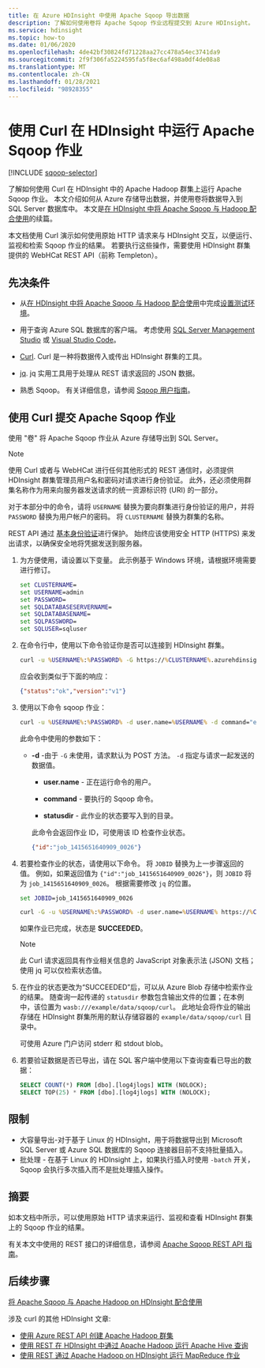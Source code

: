 ```yaml
---
title: 在 Azure HDInsight 中使用 Apache Sqoop 导出数据
description: 了解如何使用卷将 Apache Sqoop 作业远程提交到 Azure HDInsight。
ms.service: hdinsight
ms.topic: how-to
ms.date: 01/06/2020
ms.openlocfilehash: 4de42bf30824fd71228aa27cc478a54ec3741da9
ms.sourcegitcommit: 2f9f306fa5224595fa5f8ec6af498a0df4de08a8
ms.translationtype: MT
ms.contentlocale: zh-CN
ms.lasthandoff: 01/28/2021
ms.locfileid: "98928355"
---
```

# <a name="run-apache-sqoop-jobs-in-hdinsight-with-curl"></a>使用 Curl 在 HDInsight 中运行 Apache Sqoop 作业

[!INCLUDE [sqoop-selector](../../../includes/hdinsight-selector-use-sqoop.md)]

了解如何使用 Curl 在 HDInsight 中的 Apache Hadoop 群集上运行 Apache Sqoop 作业。 本文介绍如何从 Azure 存储导出数据，并使用卷将数据导入到 SQL Server 数据库中。 本文是[在 HDInsight 中将 Apache Sqoop 与 Hadoop 配合使用](./hdinsight-use-sqoop.md)的续篇。

本文档使用 Curl 演示如何使用原始 HTTP 请求来与 HDInsight 交互，以便运行、监视和检索 Sqoop 作业的结果。 若要执行这些操作，需要使用 HDInsight 群集提供的 WebHCat REST API（前称 Templeton）。

## <a name="prerequisites"></a>先决条件

* 从[在 HDInsight 中将 Apache Sqoop 与 Hadoop 配合使用](./hdinsight-use-sqoop.md)中完成[设置测试环境](./hdinsight-use-sqoop.md#create-cluster-and-sql-database)。

* 用于查询 Azure SQL 数据库的客户端。 考虑使用 [SQL Server Management Studio](../../azure-sql/database/connect-query-ssms.md) 或 [Visual Studio Code](../../azure-sql/database/connect-query-vscode.md)。

* [Curl](https://curl.haxx.se/). Curl 是一种将数据传入或传出 HDInsight 群集的工具。

* [jq](https://stedolan.github.io/jq/). jq 实用工具用于处理从 REST 请求返回的 JSON 数据。

* 熟悉 Sqoop。 有关详细信息，请参阅 [Sqoop 用户指南](https://sqoop.apache.org/docs/1.4.7/SqoopUserGuide.html)。

## <a name="submit-apache-sqoop-jobs-by-using-curl"></a>使用 Curl 提交 Apache Sqoop 作业

使用 "卷" 将 Apache Sqoop 作业从 Azure 存储导出到 SQL Server。

> [!NOTE]  
> 使用 Curl 或者与 WebHCat 进行任何其他形式的 REST 通信时，必须提供 HDInsight 群集管理员用户名和密码对请求进行身份验证。 此外，还必须使用群集名称作为用来向服务器发送请求的统一资源标识符 (URI) 的一部分。

对于本部分中的命令，请将 `USERNAME` 替换为要向群集进行身份验证的用户，并将 `PASSWORD` 替换为用户帐户的密码。 将 `CLUSTERNAME` 替换为群集的名称。

REST API 通过 [基本身份验证](https://en.wikipedia.org/wiki/Basic_access_authentication)进行保护。 始终应该使用安全 HTTP (HTTPS) 来发出请求，以确保安全地将凭据发送到服务器。

1. 为方便使用，请设置以下变量。 此示例基于 Windows 环境，请根据环境需要进行修订。

    ```cmd
    set CLUSTERNAME=
    set USERNAME=admin
    set PASSWORD=
    set SQLDATABASESERVERNAME=
    set SQLDATABASENAME=
    set SQLPASSWORD=
    set SQLUSER=sqluser
    ```

1. 在命令行中，使用以下命令验证你是否可以连接到 HDInsight 群集。

    ```cmd
    curl -u %USERNAME%:%PASSWORD% -G https://%CLUSTERNAME%.azurehdinsight.net/templeton/v1/status
    ```

    应会收到类似于下面的响应：

    ```json
    {"status":"ok","version":"v1"}
    ```

1. 使用以下命令 sqoop 作业：

    ```cmd
    curl -u %USERNAME%:%PASSWORD% -d user.name=%USERNAME% -d command="export --connect jdbc:sqlserver://%SQLDATABASESERVERNAME%.database.windows.net;user=%SQLUSER%@%SQLDATABASESERVERNAME%;password=%PASSWORD%;database=%SQLDATABASENAME% --table log4jlogs --export-dir /example/data/sample.log --input-fields-terminated-by \0x20 -m 1" -d statusdir="wasb:///example/data/sqoop/curl" https://%CLUSTERNAME%.azurehdinsight.net/templeton/v1/sqoop
    ```

    此命令中使用的参数如下：

   * **-d** -由于 `-G` 未使用，请求默认为 POST 方法。 `-d` 指定与请求一起发送的数据值。

       * **user.name** - 正在运行命令的用户。

       * **command** - 要执行的 Sqoop 命令。

       * **statusdir** - 此作业的状态要写入到的目录。

     此命令会返回作业 ID，可使用该 ID 检查作业状态。

       ```json
       {"id":"job_1415651640909_0026"}
       ```

1. 若要检查作业的状态，请使用以下命令。 将 `JOBID` 替换为上一步骤返回的值。 例如，如果返回值为 `{"id":"job_1415651640909_0026"}`，则 `JOBID` 将为 `job_1415651640909_0026`。 根据需要修改 `jq` 的位置。

    ```cmd
    set JOBID=job_1415651640909_0026

    curl -G -u %USERNAME%:%PASSWORD% -d user.name=%USERNAME% https://%CLUSTERNAME%.azurehdinsight.net/templeton/v1/jobs/%JOBID% | C:\HDI\jq-win64.exe .status.state
    ```

    如果作业已完成，状态是 **SUCCEEDED**。

   > [!NOTE]  
   > 此 Curl 请求返回具有作业相关信息的 JavaScript 对象表示法 (JSON) 文档；使用 jq 可以仅检索状态值。

1. 在作业的状态更改为“SUCCEEDED”后，可以从 Azure Blob 存储中检索作业的结果。 随查询一起传递的 `statusdir` 参数包含输出文件的位置；在本例中，该位置为 `wasb:///example/data/sqoop/curl`。 此地址会将作业的输出存储在 HDInsight 群集所用的默认存储容器的 `example/data/sqoop/curl` 目录中。

    可使用 Azure 门户访问 stderr 和 stdout blob。

1. 若要验证数据是否已导出，请在 SQL 客户端中使用以下查询查看已导出的数据：

    ```sql
    SELECT COUNT(*) FROM [dbo].[log4jlogs] WITH (NOLOCK);
    SELECT TOP(25) * FROM [dbo].[log4jlogs] WITH (NOLOCK);
    ```

## <a name="limitations"></a>限制

* 大容量导出-对于基于 Linux 的 HDInsight，用于将数据导出到 Microsoft SQL Server 或 Azure SQL 数据库的 Sqoop 连接器目前不支持批量插入。
* 批处理 - 在基于 Linux 的 HDInsight 上，如果执行插入时使用 `-batch` 开关，Sqoop 会执行多次插入而不是批处理插入操作。

## <a name="summary"></a>摘要

如本文档中所示，可以使用原始 HTTP 请求来运行、监视和查看 HDInsight 群集上的 Sqoop 作业的结果。

有关本文中使用的 REST 接口的详细信息，请参阅 <a href="https://sqoop.apache.org/docs/1.99.3/RESTAPI.html" target="_blank">Apache Sqoop REST API 指南</a>。

## <a name="next-steps"></a>后续步骤

[将 Apache Sqoop 与 Apache Hadoop on HDInsight 配合使用](hdinsight-use-sqoop.md)

涉及 curl 的其他 HDInsight 文章:

* [使用 Azure REST API 创建 Apache Hadoop 群集](../hdinsight-hadoop-create-linux-clusters-curl-rest.md)
* [使用 REST 在 HDInsight 中通过 Apache Hadoop 运行 Apache Hive 查询](apache-hadoop-use-hive-curl.md)
* [使用 REST 通过 Apache Hadoop on HDInsight 运行 MapReduce 作业](apache-hadoop-use-mapreduce-curl.md)
